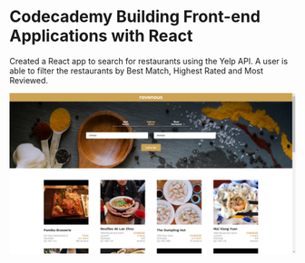 # Codecademy Building Front-end Applications with React

Created a React app to search for restaurants using the Yelp API.
A user is able to filter the restaurants by Best Match, Highest Rated and Most Reviewed.

![Ravenous](ravenous.png)
